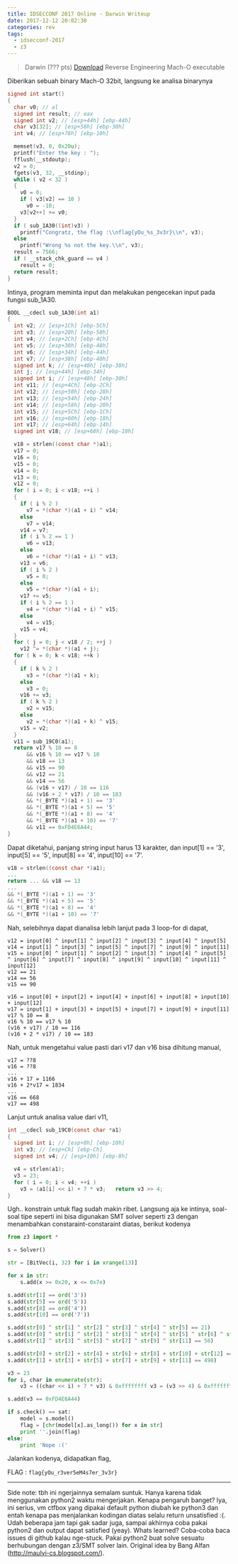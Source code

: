 ```yaml
---
title: IDSECCONF 2017 Online - Darwin Writeup
date: 2017-12-12 20:02:30
categories: rev
tags:
  - idsecconf-2017
  - z3
---
```


> Darwin (??? pts) [Download](https://a.safe.moe/Ph9RJ.zip) Reverse Engineering Mach-O executable

Diberikan sebuah binary Mach-O 32bit, langsung ke analisa binarynya

```C
signed int start()
{
  char v0; // al
  signed int result; // eax
  signed int v2; // [esp+44h] [ebp-44h]
  char v3[32]; // [esp+58h] [ebp-30h]
  int v4; // [esp+78h] [ebp-10h]

  memset(v3, 0, 0x20u);
  printf("Enter the key : ");
  fflush(__stdoutp);
  v2 = 0;
  fgets(v3, 32, __stdinp);
  while ( v2 < 32 )
  {
    v0 = 0;
    if ( v3[v2] == 10 )
      v0 = -10;
    v3[v2++] += v0;
  }
  if ( sub_1A30((int)v3) )
    printf("Congratz, the flag :\\nflag{yOu_%s_3v3r}\\n", v3);
  else
    printf("Wrong %s not the key.\\n", v3);
  result = 7566;
  if ( __stack_chk_guard == v4 )
    result = 0;
  return result;
}
```

Intinya, program meminta input dan melakukan pengecekan input pada fungsi sub_1A30.

```C
BOOL __cdecl sub_1A30(int a1)
{
  int v2; // [esp+1Ch] [ebp-5Ch]
  int v3; // [esp+20h] [ebp-58h]
  int v4; // [esp+2Ch] [ebp-4Ch]
  int v5; // [esp+30h] [ebp-48h]
  int v6; // [esp+34h] [ebp-44h]
  int v7; // [esp+38h] [ebp-40h]
  signed int k; // [esp+40h] [ebp-38h]
  int j; // [esp+44h] [ebp-34h]
  signed int i; // [esp+48h] [ebp-30h]
  int v11; // [esp+4Ch] [ebp-2Ch]
  int v12; // [esp+50h] [ebp-28h]
  int v13; // [esp+54h] [ebp-24h]
  int v14; // [esp+58h] [ebp-20h]
  int v15; // [esp+5Ch] [ebp-1Ch]
  int v16; // [esp+60h] [ebp-18h]
  int v17; // [esp+64h] [ebp-14h]
  signed int v18; // [esp+68h] [ebp-10h]

  v18 = strlen((const char *)a1);
  v17 = 0;
  v16 = 0;
  v15 = 0;
  v14 = 0;
  v13 = 0;
  v12 = 0;
  for ( i = 0; i < v18; ++i )
  {
    if ( i % 2 )
      v7 = *(char *)(a1 + i) ^ v14;
    else
      v7 = v14;
    v14 = v7;
    if ( i % 2 == 1 )
      v6 = v13;
    else
      v6 = *(char *)(a1 + i) ^ v13;
    v13 = v6;
    if ( i % 2 )
      v5 = 0;
    else
      v5 = *(char *)(a1 + i);
    v17 += v5;
    if ( i % 2 == 1 )
      v4 = *(char *)(a1 + i) ^ v15;
    else
      v4 = v15;
    v15 = v4;
  }
  for ( j = 0; j < v18 / 2; ++j )
    v12 ^= *(char *)(a1 + j);
  for ( k = 0; k < v18; ++k )
  {
    if ( k % 2 )
      v3 = *(char *)(a1 + k);
    else
      v3 = 0;
    v16 += v3;
    if ( k % 2 )
      v2 = v15;
    else
      v2 = *(char *)(a1 + k) ^ v15;
    v15 = v2;
  }
  v11 = sub_19C0(a1);
  return v17 % 10 == 8
      && v16 % 10 == v17 % 10
      && v18 == 13
      && v15 == 90
      && v12 == 21
      && v14 == 56
      && (v16 + v17) / 10 == 116
      && (v16 + 2 * v17) / 10 == 183
      && *(_BYTE *)(a1 + 1) == '3'
      && *(_BYTE *)(a1 + 5) == '5'
      && *(_BYTE *)(a1 + 8) == '4'
      && *(_BYTE *)(a1 + 10) == '7'
      && v11 == 0xFD4E6A44;
}
```

Dapat diketahui, panjang string input harus 13 karakter, dan input[1] == '3', input[5] == '5', input[8] == '4', input[10] == '7'.

```C
v18 = strlen((const char *)a1);
...
return ... && v18 == 13
... 
&& *(_BYTE *)(a1 + 1) == '3'
&& *(_BYTE *)(a1 + 5) == '5'
&& *(_BYTE *)(a1 + 8) == '4'
&& *(_BYTE *)(a1 + 10) == '7'
```

Nah, selebihnya dapat dianalisa lebih lanjut pada 3 loop-for di dapat,

```
v12 = input[0] ^ input[1] ^ input[2] ^ input[3] ^ input[4] ^ input[5]
v14 = input[1] ^ input[3] ^ input[5] ^ input[7] ^ input[9] ^ input[11]
v15 = input[0] ^ input[1] ^ input[2] ^ input[3] ^ input[4] ^ input[5] ^ input[6] ^ input[7] ^ input[8] ^ input[9] ^ input[10] ^ input[11] ^ input[12]
v12 == 21
v14 == 56
v15 == 90

v16 = input[0] + input[2] + input[4] + input[6] + input[8] + input[10] + input[12]
v17 = input[1] + input[3] + input[5] + input[7] + input[9] + input[11]
v17 % 10 == 8
v16 % 10 == v17 % 10
(v16 + v17) / 10 == 116
(v16 + 2 * v17) / 10 == 183
```

Nah, untuk mengetahui value pasti dari v17 dan v16 bisa dihitung manual,

```
v17 = ??8
v16 = ??8
...
v16 + 17 = 1166
v16 + 2*v17 = 1834
...
v16 == 668
v17 == 498
```

Lanjut untuk analisa value dari v11,

```C
int __cdecl sub_19C0(const char *a1)
{
  signed int i; // [esp+8h] [ebp-10h]
  int v3; // [esp+Ch] [ebp-Ch]
  signed int v4; // [esp+10h] [ebp-8h]

  v4 = strlen(a1);
  v3 = 23;
  for ( i = 0; i < v4; ++i )
    v3 = (a1[i] << i) + 7 * v3;   return v3 >> 4;
}
```

Ugh.. konstrain untuk flag sudah makin ribet. Langsung aja ke intinya, soal-soal tipe seperti ini bisa digunakan SMT solver seperti z3 dengan menambahkan constaraint-constaraint diatas, berikut kodenya

```python
from z3 import *

s = Solver()

str = [BitVec(i, 32) for i in xrange(13)]

for x in str:
    s.add(x >= 0x20, x <= 0x7e)

s.add(str[1] == ord('3'))
s.add(str[5] == ord('5'))
s.add(str[8] == ord('4'))
s.add(str[10] == ord('7'))

s.add(str[0] ^ str[1] ^ str[2] ^ str[3] ^ str[4] ^ str[5] == 21)
s.add(str[0] ^ str[1] ^ str[2] ^ str[3] ^ str[4] ^ str[5] ^ str[6] ^ str[7] ^ str[8] ^ str[9] ^ str[10] ^ str[11] ^ str[12] == 90)
s.add(str[1] ^ str[3] ^ str[5] ^ str[7] ^ str[9] ^ str[11] == 56)

s.add(str[0] + str[2] + str[4] + str[6] + str[8] + str[10] + str[12] == 668)
s.add(str[1] + str[3] + str[5] + str[7] + str[9] + str[11] == 498)

v3 = 23
for i, char in enumerate(str):
    v3 = ((char << i) + 7 * v3) & 0xffffffff v3 = (v3 >> 4) & 0xffffffff

s.add(v3 == 0xFD4E6A44)

if s.check() == sat:
    model = s.model()
    flag = [chr(model[x].as_long()) for x in str]
    print ''.join(flag)
else:
    print 'Nope :('
```

Jalankan kodenya, didapatkan flag,

FLAG : `flag{yOu_r3ver5eM4s7er_3v3r}`

* * *

Side note: tbh ini ngerjainnya semalam suntuk. Hanya karena tidak menggunakan python2 waktu mengerjakan. Kenapa pengaruh banget? Iya, ini serius, vm ctfbox yang dipakai default python diubah ke python3 dan entah kenapa pas menjalankan kodingan diatas selalu return unsatisfied :(. Udah beberapa jam tapi gak sadar juga, sampai akhirnya coba pakai python2 dan output dapat satisfied (yeay). Whats learned? Coba-coba baca issues di github kalau nge-stuck. Pakai python2 buat solve sesuatu berhubungan dengan z3/SMT solver lain. Original idea by Bang Alfan (http://maulvi-cs.blogspot.com/).